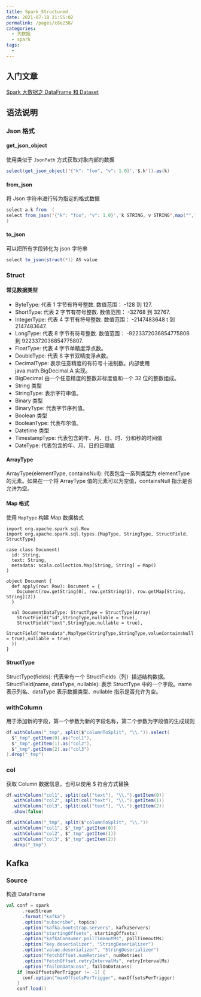 ```yaml
---
title: Spark_Structured
date: 2021-07-18 21:55:02
permalink: /pages/c8e238/
categories:
  - 大数据
  - spark
tags:
  - 
---
```

## 入门文章

[Spark 大数据之 DataFrame 和 Dataset](https://zhuanlan.zhihu.com/p/29830732)

## 语法说明

### Json 格式

#### get_json_object

使用类似于 `JsonPath` 方式获取对象内部的数据

```scala
select(get_json_object('{"k": "foo", "v": 1.0}','$.k')).as(k)
```

#### from_json

将 Json 字符串进行转为指定的格式数据

```scala
select a.k from  (
select from_json('{"k": "foo", "v": 1.0}','k STRING, v STRING',map("","")) as a
)
```

#### to_json

可以把所有字段转化为 json 字符串

```scala
select to_json(struct(*)) AS value
```

### Struct

#### 常见数据类型

- ByteType: 代表 1 字节有符号整数. 数值范围： -128 到 127.
- ShortType: 代表 2 字节有符号整数. 数值范围： -32768 到 32767.
- IntegerType: 代表 4 字节有符号整数. 数值范围： -2147483648 t 到 2147483647.
- LongType: 代表 8 字节有符号整数. 数值范围： -9223372036854775808 到 9223372036854775807.
- FloatType: 代表 4 字节单精度浮点数。
- DoubleType: 代表 8 字节双精度浮点数。
- DecimalType: 表示任意精度的有符号十进制数。内部使用 java.math.BigDecimal.A 实现。
- BigDecimal 由一个任意精度的整数非标度值和一个 32 位的整数组成。
- String 类型
- StringType: 表示字符串值。
- Binary 类型
- BinaryType: 代表字节序列值。
- Boolean 类型
- BooleanType: 代表布尔值。
- Datetime 类型
- TimestampType: 代表包含的年、月、日、时、分和秒的时间值
- DateType: 代表包含的年、月、日的日期值

#### ArrayType

ArrayType(elementType, containsNull): 代表包含一系列类型为 elementType 的元素。如果在一个将 ArrayType 值的元素可以为空值，containsNull 指示是否允许为空。

#### Map 格式

使用 `MapType` 构建 Map 数据格式

```
import org.apache.spark.sql.Row
import org.apache.spark.sql.types.{MapType, StringType, StructField, StructType}

case class Document(
  id: String,
  text: String,
  metadata: scala.collection.Map[String, String] = Map()
)

object Document {
  def apply(row: Row): Document = {
    Document(row.getString(0), row.getString(1), row.getMap[String, String](2))
  }

  val DocumentDataType: StructType = StructType(Array(
    StructField("id",StringType,nullable = true),
    StructField("text",StringType,nullable = true),
    StructField("metadata",MapType(StringType,StringType,valueContainsNull = true),nullable = true)
  ))
}
```

#### StructType

StructType(fields): 代表带有一个 StructFields（列）描述结构数据。
StructField(name, dataType, nullable): 表示 StructType 中的一个字段。name 表示列名、dataType 表示数据类型、nullable 指示是否允许为空。

### withColumn

用于添加新的字段，第一个参数为新的字段名称，第二个参数为字段值的生成规则

```scala
df.withColumn("_tmp", split($"columnToSplit", "\\.")).select(
  $"_tmp".getItem(0).as("col1"),
  $"_tmp".getItem(1).as("col2"),
  $"_tmp".getItem(2).as("col3")
).drop("_tmp")
```

### col

获取 Column 数据信息，也可以使用 \$ 符合方式替换

```scala
df.withColumn("col1", split(col("text"), "\\.").getItem(0))
  .withColumn("col2", split(col("text"), "\\.").getItem(1))
  .withColumn("col3", split(col("text"), "\\.").getItem(2))
  .show(false)

df.withColumn("_tmp", split($"columnToSplit", "\\."))
  .withColumn("col1", $"_tmp".getItem(0))
  .withColumn("col2", $"_tmp".getItem(1))
  .withColumn("col3", $"_tmp".getItem(2))
  .drop("_tmp")
```

## Kafka

### Source

构造 DataFrame

```scala
val conf = spark
      .readStream
      .format("kafka")
      .option("subscribe", topics)
      .option("kafka.bootstrap.servers", kafkaServers)
      .option("startingOffsets", startingOffsets)
      .option("kafkaConsumer.pollTimeoutMs", pollTimeoutMs)
      .option("key.deserializer", "StringDeserializer")
      .option("value.deserializer", "StringDeserializer")
      .option("fetchOffset.numRetries", numRetries)
      .option("fetchOffset.retryIntervalMs", retryIntervalMs)
      .option("failOnDataLoss", failOnDataLoss)
    if (maxOffsetsPerTrigger != -1) {
      conf.option("maxOffsetsPerTrigger", maxOffsetsPerTrigger)
    }
    conf.load()
```
